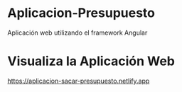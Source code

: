 # Aplicacion-Presupuesto
Aplicación web utilizando el framework Angular

# Visualiza la Aplicación Web
https://aplicacion-sacar-presupuesto.netlify.app


